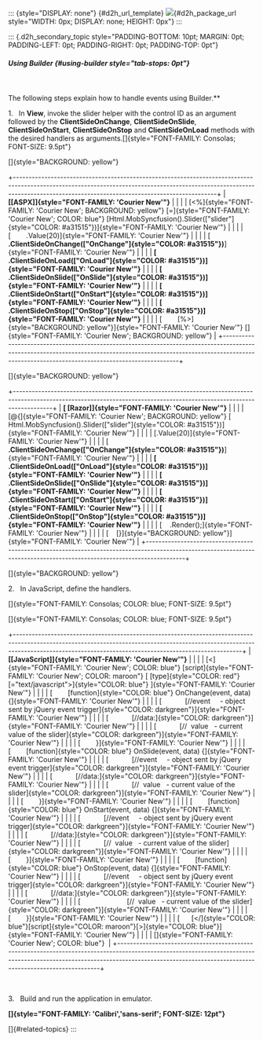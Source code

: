 ::: {style="DISPLAY: none"}
[](ms-xhelp:///?Id=d2h_url_template){#d2h_url_template} ![](!package_url!){#d2h_package_url style="WIDTH: 0px; DISPLAY: none; HEIGHT: 0px"}
:::

::: {.d2h_secondary_topic style="PADDING-BOTTOM: 10pt; MARGIN: 0pt; PADDING-LEFT: 0pt; PADDING-RIGHT: 0pt; PADDING-TOP: 0pt"}
##### Using Builder {#using-builder style="tab-stops: 0pt"}

 

The following steps explain how to handle events using Builder.**

1.   In **View**, invoke the slider helper with the control ID as an argument followed by the **ClientSideOnChange**, **ClientSideOnSlide**, **ClientSideOnStart**, **ClientSideOnStop** and **ClientSideOnLoad** methods with the desired handlers as arguments.[]{style="FONT-FAMILY: Consolas; FONT-SIZE: 9.5pt"}

[]{style="BACKGROUND: yellow"} 

+----------------------------------------------------------------------------------------------------------------------------------------------------------------------------------------------------------------------------+
| **[\[ASPX\]]{style="FONT-FAMILY: 'Courier New'"}**                                                                                                                                                                         |
|                                                                                                                                                                                                                            |
| [\<%]{style="FONT-FAMILY: 'Courier New'; BACKGROUND: yellow"} [=]{style="FONT-FAMILY: 'Courier New'; COLOR: blue"} [Html.MobSyncfusion().Slider([\"slider\"]{style="COLOR: #a31515"})]{style="FONT-FAMILY: 'Courier New'"} |
|                                                                                                                                                                                                                            |
| [        .Value(20)]{style="FONT-FAMILY: 'Courier New'"}                                                                                                                                                                   |
|                                                                                                                                                                                                                            |
| [                **.ClientSideOnChange([\"OnChange\"]{style="COLOR: #a31515"})**]{style="FONT-FAMILY: 'Courier New'"}                                                                                                      |
|                                                                                                                                                                                                                            |
| **[                .ClientSideOnLoad([\"OnLoad\"]{style="COLOR: #a31515"})]{style="FONT-FAMILY: 'Courier New'"}**                                                                                                          |
|                                                                                                                                                                                                                            |
| **[                .ClientSideOnSlide([\"OnSlide\"]{style="COLOR: #a31515"})]{style="FONT-FAMILY: 'Courier New'"}**                                                                                                        |
|                                                                                                                                                                                                                            |
| **[                .ClientSideOnStart([\"OnStart\"]{style="COLOR: #a31515"})]{style="FONT-FAMILY: 'Courier New'"}**                                                                                                        |
|                                                                                                                                                                                                                            |
| **[                .ClientSideOnStop([\"OnStop\"]{style="COLOR: #a31515"})]{style="FONT-FAMILY: 'Courier New'"}**                                                                                                          |
|                                                                                                                                                                                                                            |
| [        [%\>]{style="BACKGROUND: yellow"}]{style="FONT-FAMILY: 'Courier New'"} []{style="FONT-FAMILY: 'Courier New'; BACKGROUND: yellow"}                                                                                 |
+----------------------------------------------------------------------------------------------------------------------------------------------------------------------------------------------------------------------------+

[]{style="BACKGROUND: yellow"} 

+------------------------------------------------------------------------------------------------------------------------------------------------------------------------+
| **[ \[Razor\]]{style="FONT-FAMILY: 'Courier New'"}**                                                                                                                   |
|                                                                                                                                                                        |
| [\@{]{style="FONT-FAMILY: 'Courier New'; BACKGROUND: yellow"} [ Html.MobSyncfusion().Slider([\"slider\"]{style="COLOR: #a31515"})]{style="FONT-FAMILY: 'Courier New'"} |
|                                                                                                                                                                        |
| [.Value(20)]{style="FONT-FAMILY: 'Courier New'"}                                                                                                                       |
|                                                                                                                                                                        |
| [                **.ClientSideOnChange([\"OnChange\"]{style="COLOR: #a31515"})**]{style="FONT-FAMILY: 'Courier New'"}                                                  |
|                                                                                                                                                                        |
| **[                .ClientSideOnLoad([\"OnLoad\"]{style="COLOR: #a31515"})]{style="FONT-FAMILY: 'Courier New'"}**                                                      |
|                                                                                                                                                                        |
| **[                .ClientSideOnSlide([\"OnSlide\"]{style="COLOR: #a31515"})]{style="FONT-FAMILY: 'Courier New'"}**                                                    |
|                                                                                                                                                                        |
| **[                .ClientSideOnStart([\"OnStart\"]{style="COLOR: #a31515"})]{style="FONT-FAMILY: 'Courier New'"}**                                                    |
|                                                                                                                                                                        |
| **[                .ClientSideOnStop([\"OnStop\"]{style="COLOR: #a31515"})]{style="FONT-FAMILY: 'Courier New'"}**                                                      |
|                                                                                                                                                                        |
| [    .Render();]{style="FONT-FAMILY: 'Courier New'"}                                                                                                                   |
|                                                                                                                                                                        |
| [    [}]{style="BACKGROUND: yellow"}]{style="FONT-FAMILY: 'Courier New'"}                                                                                              |
+------------------------------------------------------------------------------------------------------------------------------------------------------------------------+

[]{style="BACKGROUND: yellow"} 

2.   In JavaScript, define the handlers.

[]{style="FONT-FAMILY: Consolas; COLOR: blue; FONT-SIZE: 9.5pt"} 

[]{style="FONT-FAMILY: Consolas; COLOR: blue; FONT-SIZE: 9.5pt"} 

+------------------------------------------------------------------------------------------------------------------------------------------------------------------------------------------------------------------------------------+
| **[\[JavaScript\]]{style="FONT-FAMILY: 'Courier New'"}**                                                                                                                                                                           |
|                                                                                                                                                                                                                                    |
| [\<]{style="FONT-FAMILY: 'Courier New'; COLOR: blue"} [script]{style="FONT-FAMILY: 'Courier New'; COLOR: maroon"} [ [type]{style="COLOR: red"} [=\"text/javascript\"\>]{style="COLOR: blue"} ]{style="FONT-FAMILY: 'Courier New'"} |
|                                                                                                                                                                                                                                    |
| [        [function]{style="COLOR: blue"} OnChange(event, data) {]{style="FONT-FAMILY: 'Courier New'"}                                                                                                                              |
|                                                                                                                                                                                                                                    |
| [            [//event     - object sent by jQuery event trigger]{style="COLOR: darkgreen"}]{style="FONT-FAMILY: 'Courier New'"}                                                                                                    |
|                                                                                                                                                                                                                                    |
| [            [//data:]{style="COLOR: darkgreen"}]{style="FONT-FAMILY: 'Courier New'"}                                                                                                                                              |
|                                                                                                                                                                                                                                    |
| [            [//  value   - current value of the slider]{style="COLOR: darkgreen"}]{style="FONT-FAMILY: 'Courier New'"}                                                                                                            |
|                                                                                                                                                                                                                                    |
| [        }]{style="FONT-FAMILY: 'Courier New'"}                                                                                                                                                                                    |
|                                                                                                                                                                                                                                    |
| [        [function]{style="COLOR: blue"} OnSlide(event, data) {]{style="FONT-FAMILY: 'Courier New'"}                                                                                                                               |
|                                                                                                                                                                                                                                    |
| [            [//event     - object sent by jQuery event trigger]{style="COLOR: darkgreen"}]{style="FONT-FAMILY: 'Courier New'"}                                                                                                    |
|                                                                                                                                                                                                                                    |
| [            [//data:]{style="COLOR: darkgreen"}]{style="FONT-FAMILY: 'Courier New'"}                                                                                                                                              |
|                                                                                                                                                                                                                                    |
| [            [//  value   - current value of the slider]{style="COLOR: darkgreen"}]{style="FONT-FAMILY: 'Courier New'"}                                                                                                            |
|                                                                                                                                                                                                                                    |
| [        }]{style="FONT-FAMILY: 'Courier New'"}                                                                                                                                                                                    |
|                                                                                                                                                                                                                                    |
| [        [function]{style="COLOR: blue"} OnStart(event, data) {]{style="FONT-FAMILY: 'Courier New'"}                                                                                                                               |
|                                                                                                                                                                                                                                    |
| [            [//event     - object sent by jQuery event trigger]{style="COLOR: darkgreen"}]{style="FONT-FAMILY: 'Courier New'"}                                                                                                    |
|                                                                                                                                                                                                                                    |
| [            [//data:]{style="COLOR: darkgreen"}]{style="FONT-FAMILY: 'Courier New'"}                                                                                                                                              |
|                                                                                                                                                                                                                                    |
| [            [//  value   - current value of the slider]{style="COLOR: darkgreen"}]{style="FONT-FAMILY: 'Courier New'"}                                                                                                            |
|                                                                                                                                                                                                                                    |
| [        }]{style="FONT-FAMILY: 'Courier New'"}                                                                                                                                                                                    |
|                                                                                                                                                                                                                                    |
| [        [function]{style="COLOR: blue"} OnStop(event, data) {]{style="FONT-FAMILY: 'Courier New'"}                                                                                                                                |
|                                                                                                                                                                                                                                    |
| [            [//event     - object sent by jQuery event trigger]{style="COLOR: darkgreen"}]{style="FONT-FAMILY: 'Courier New'"}                                                                                                    |
|                                                                                                                                                                                                                                    |
| [            [//data:]{style="COLOR: darkgreen"}]{style="FONT-FAMILY: 'Courier New'"}                                                                                                                                              |
|                                                                                                                                                                                                                                    |
| [                        [//  value   - current value of the slider]{style="COLOR: darkgreen"}]{style="FONT-FAMILY: 'Courier New'"}                                                                                                |
|                                                                                                                                                                                                                                    |
| [        }]{style="FONT-FAMILY: 'Courier New'"}                                                                                                                                                                                    |
|                                                                                                                                                                                                                                    |
| [      [\</]{style="COLOR: blue"}[script]{style="COLOR: maroon"}[\>]{style="COLOR: blue"}]{style="FONT-FAMILY: 'Courier New'"}                                                                                                     |
|                                                                                                                                                                                                                                    |
| []{style="FONT-FAMILY: 'Courier New'; COLOR: blue"}                                                                                                                                                                                |
+------------------------------------------------------------------------------------------------------------------------------------------------------------------------------------------------------------------------------------+

 

3.   Build and run the application in emulator.

**[]{style="FONT-FAMILY: 'Calibri','sans-serif'; FONT-SIZE: 12pt"}**  

[]{#related-topics}
:::

